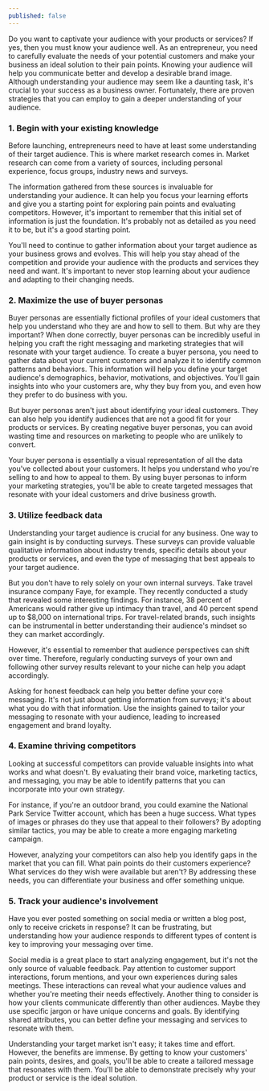 ```yaml
---
published: false
---
```


Do you want to captivate your audience with your products or services? If yes, then you must know your audience well. As an entrepreneur, you need to carefully evaluate the needs of your potential customers and make your business an ideal solution to their pain points. Knowing your audience will help you communicate better and develop a desirable brand image. Although understanding your audience may seem like a daunting task, it's crucial to your success as a business owner. Fortunately, there are proven strategies that you can employ to gain a deeper understanding of your audience.

### 1. Begin with your existing knowledge
Before launching, entrepreneurs need to have at least some understanding of their target audience. This is where market research comes in. Market research can come from a variety of sources, including personal experience, focus groups, industry news and surveys.

The information gathered from these sources is invaluable for understanding your audience. It can help you focus your learning efforts and give you a starting point for exploring pain points and evaluating competitors. However, it's important to remember that this initial set of information is just the foundation. It's probably not as detailed as you need it to be, but it's a good starting point.

You'll need to continue to gather information about your target audience as your business grows and evolves. This will help you stay ahead of the competition and provide your audience with the products and services they need and want. It's important to never stop learning about your audience and adapting to their changing needs.

### 2. Maximize the use of buyer personas
Buyer personas are essentially fictional profiles of your ideal customers that help you understand who they are and how to sell to them. But why are they important? When done correctly, buyer personas can be incredibly useful in helping you craft the right messaging and marketing strategies that will resonate with your target audience.
To create a buyer persona, you need to gather data about your current customers and analyze it to identify common patterns and behaviors. This information will help you define your target audience's demographics, behavior, motivations, and objectives. You'll gain insights into who your customers are, why they buy from you, and even how they prefer to do business with you.

But buyer personas aren't just about identifying your ideal customers. They can also help you identify audiences that are not a good fit for your products or services. By creating negative buyer personas, you can avoid wasting time and resources on marketing to people who are unlikely to convert.

Your buyer persona is essentially a visual representation of all the data you've collected about your customers. It helps you understand who you're selling to and how to appeal to them. By using buyer personas to inform your marketing strategies, you'll be able to create targeted messages that resonate with your ideal customers and drive business growth.

### 3. Utilize feedback data
Understanding your target audience is crucial for any business. One way to gain insight is by conducting surveys. These surveys can provide valuable qualitative information about industry trends, specific details about your products or services, and even the type of messaging that best appeals to your target audience.

But you don't have to rely solely on your own internal surveys. Take travel insurance company Faye, for example. They recently conducted a study that revealed some interesting findings. For instance, 38 percent of Americans would rather give up intimacy than travel, and 40 percent spend up to $8,000 on international trips. For travel-related brands, such insights can be instrumental in better understanding their audience's mindset so they can market accordingly.

However, it's essential to remember that audience perspectives can shift over time. Therefore, regularly conducting surveys of your own and following other survey results relevant to your niche can help you adapt accordingly.

Asking for honest feedback can help you better define your core messaging. It's not just about getting information from surveys; it's about what you do with that information. Use the insights gained to tailor your messaging to resonate with your audience, leading to increased engagement and brand loyalty.

### 4. Examine thriving competitors
Looking at successful competitors can provide valuable insights into what works and what doesn't. By evaluating their brand voice, marketing tactics, and messaging, you may be able to identify patterns that you can incorporate into your own strategy.

For instance, if you're an outdoor brand, you could examine the National Park Service Twitter account, which has been a huge success. What types of images or phrases do they use that appeal to their followers? By adopting similar tactics, you may be able to create a more engaging marketing campaign.

However, analyzing your competitors can also help you identify gaps in the market that you can fill. What pain points do their customers experience? What services do they wish were available but aren't? By addressing these needs, you can differentiate your business and offer something unique.

### 5. Track your audience's involvement
Have you ever posted something on social media or written a blog post, only to receive crickets in response? It can be frustrating, but understanding how your audience responds to different types of content is key to improving your messaging over time.

Social media is a great place to start analyzing engagement, but it's not the only source of valuable feedback. Pay attention to customer support interactions, forum mentions, and your own experiences during sales meetings. These interactions can reveal what your audience values and whether you're meeting their needs effectively.
Another thing to consider is how your clients communicate differently than other audiences. Maybe they use specific jargon or have unique concerns and goals. By identifying shared attributes, you can better define your messaging and services to resonate with them.

Understanding your target market isn't easy; it takes time and effort. However, the benefits are immense. By getting to know your customers' pain points, desires, and goals, you'll be able to create a tailored message that resonates with them. You'll be able to demonstrate precisely why your product or service is the ideal solution.

